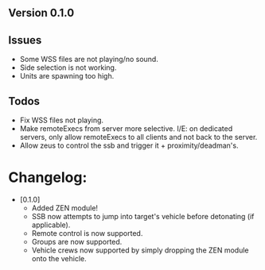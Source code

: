 ## Version 0.1.0
## Issues
- Some WSS files are not playing/no sound.
- Side selection is not working.
- Units are spawning too high.

## Todos
- Fix WSS files not playing.
- Make remoteExecs from server more selective. I/E: on dedicated servers, only allow remoteExecs to all clients and not back to the server.
- Allow zeus to control the ssb and trigger it + proximity/deadman's.

# Changelog:

- [0.1.0] 
  - Added ZEN module!
  - SSB now attempts to jump into target's vehicle before detonating (if applicable). 
  - Remote control is now supported.
  - Groups are now supported.
  - Vehicle crews now supported by simply dropping the ZEN module onto the vehicle.